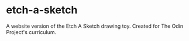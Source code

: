 # etch-a-sketch
A website version of the Etch A Sketch drawing toy. Created for The Odin Project's curriculum.
